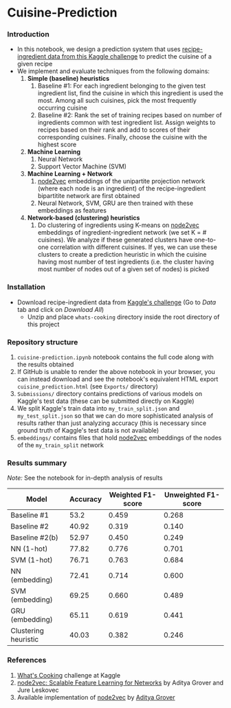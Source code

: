 # Cuisine-Prediction

### Introduction
- In this notebook, we design a prediction system that uses [recipe-ingredient data from this Kaggle challenge](https://www.kaggle.com/c/whats-cooking) to predict the cuisine of a given recipe
- We implement and evaluate techniques from the following domains:
    1. **Simple (baseline) heuristics**
        1. Baseline #1: For each ingredient belonging to the given test ingredient list, find the cuisine in which this ingredient is used the most. Among all such cuisines, pick the most frequently occurring cuisine
        2. Baseline #2: Rank the set of training recipes based on number of ingredients common with test ingredient list. Assign weights to recipes based on their rank and add to scores of their corresponding cuisines. Finally, choose the cuisine with the highest score
    2. **Machine Learning**
        1. Neural Network
        2. Support Vector Machine (SVM)
    3. **Machine Learning + Network**
        1. [node2vec](https://github.com/aditya-grover/node2vec) embeddings of the unipartite projection network (where each node is an ingredient) of the recipe-ingredient bipartitite network are first obtained
        1. Neural Network, SVM, GRU are then trained with these embeddings as features 
    4. **Network-based (clustering) heuristics**
        1. Do clustering of ingredients using K-means on [node2vec](https://github.com/aditya-grover/node2vec) embeddings of ingredient-ingredient network (we set K = # cuisines). We analyze if these generated clusters have one-to-one correlation with different cuisines. If yes, we can use these clusters to create a prediction heuristic in which the cuisine having most number of test ingredients (i.e. the cluster having most number of nodes out of a given set of nodes) is picked

### Installation
- Download recipe-ingredient data from [Kaggle's challenge](https://www.kaggle.com/c/whats-cooking) (Go to _Data_ tab and click on _Download All_)
    -   Unzip and place `whats-cooking` directory inside the root directory of this project

### Repository structure
1. `cuisine-prediction.ipynb` notebook contains the full code along with the results obtained
2. If GitHub is unable to render the above notebook in your browser, you can instead download and see the notebook's equivalent HTML export `cuisine_prediction.html` (see `Exports/` directory)
3. `Submissions/` directory contains predictions of various models on Kaggle's test data (these can be submitted directly on Kaggle)
4. We split Kaggle's train data into `my_train_split.json` and `my_test_split.json` so that we can do more sophisticated analysis of results rather than just analyzing accuracy (this is necessary since ground truth of Kaggle's test data is not available)
5. `embeddings/` contains files that hold [node2vec](https://github.com/aditya-grover/node2vec) embeddings of the nodes of the `my_train_split` network

### Results summary
_Note:_ See the notebook for in-depth analysis of results

| Model                | Accuracy | Weighted F1-score | Unweighted F1-score |
|----------------------|----------|-------------------|---------------------|
| Baseline #1          | 53.2     | 0.459             | 0.268               |
| Baseline #2          | 40.92    | 0.319             | 0.140               |
| Baseline #2(b)       | 52.97    | 0.450             | 0.249               |
| NN (1-hot)           | 77.82    | 0.776             | 0.701               |
| SVM (1-hot)          | 76.71    | 0.763             | 0.684               |
| NN (embedding)       | 72.41    | 0.714             | 0.600               |
| SVM (embedding)      | 69.25    | 0.660             | 0.489               |
| GRU (embedding)      | 65.11    | 0.619             | 0.441               |
| Clustering heuristic | 40.03    | 0.382             | 0.246               |

### References
1. [What's Cooking](https://www.kaggle.com/c/whats-cooking) challenge at Kaggle
2. [node2vec: Scalable Feature Learning for Networks](https://cs.stanford.edu/~jure/pubs/node2vec-kdd16.pdf) by Aditya Grover and Jure Leskovec
3. Available implementation of [node2vec](https://github.com/aditya-grover/node2vec) by [Aditya Grover](https://github.com/aditya-grover)
